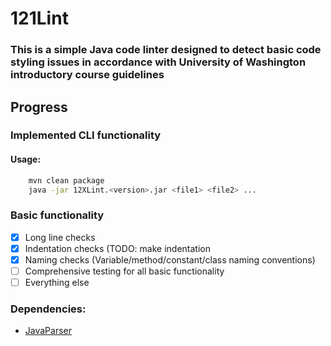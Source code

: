 # 121Lint
### This is a simple Java code linter designed to detect basic code styling issues in accordance with University of Washington introductory course guidelines

## Progress
### Implemented CLI functionality
#### Usage:

```bash
    mvn clean package
    java -jar 12XLint.<version>.jar <file1> <file2> ...
```

### Basic functionality
- [x] Long line checks
- [x] Indentation checks (TODO: make indentation 
- [x] Naming checks (Variable/method/constant/class naming conventions)
- [ ] Comprehensive testing for all basic functionality
- [ ] Everything else

### Dependencies:
- [JavaParser](https://github.com/javaparser/javaparser)
